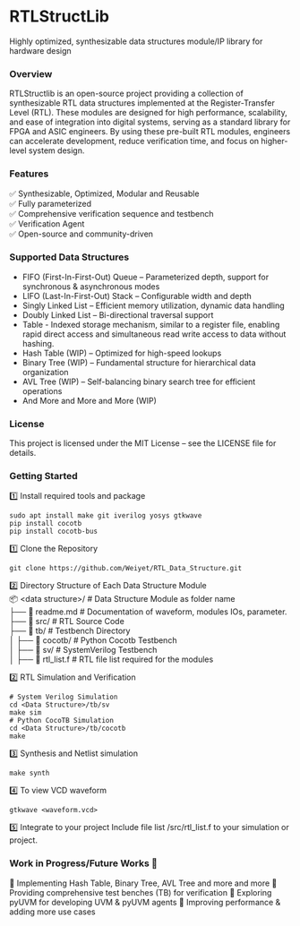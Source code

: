 # RTLStructLib
Highly optimized, synthesizable data structures module/IP library for hardware design

### Overview
RTLStructlib is an open-source project providing a collection of synthesizable RTL data structures implemented at the Register-Transfer Level (RTL). These modules are designed for high performance, scalability, and ease of integration into digital systems, serving as a standard library for FPGA and ASIC engineers.
By using these pre-built RTL modules, engineers can accelerate development, reduce verification time, and focus on higher-level system design.

### Features
✅ Synthesizable, Optimized, Modular and Reusable <br>
✅ Fully parameterized <br>
✅ Comprehensive verification sequence and testbench <br>
✅ Verification Agent <br>
✅ Open-source and community-driven <br>

### Supported Data Structures
- FIFO (First-In-First-Out) Queue – Parameterized depth, support for synchronous & asynchronous modes <br>
- LIFO (Last-In-First-Out) Stack – Configurable width and depth <br>
- Singly Linked List – Efficient memory utilization, dynamic data handling <br>
- Doubly Linked List – Bi-directional traversal support <br>
- Table - Indexed storage mechanism, similar to a register file, enabling rapid direct access and simultaneous read write access to data without hashing. <br>
- Hash Table (WIP) – Optimized for high-speed lookups <br>
- Binary Tree (WIP) – Fundamental structure for hierarchical data organization <br>
- AVL Tree (WIP) – Self-balancing binary search tree for efficient operations <br>
- And More and More and More (WIP)

### License
This project is licensed under the MIT License – see the LICENSE file for details.

### Getting Started
1️⃣ Install required tools and package 
```
sudo apt install make git iverilog yosys gtkwave
pip install cocotb
pip install cocotb-bus
```

1️⃣ Clone the Repository <br> 
```
git clone https://github.com/Weiyet/RTL_Data_Structure.git  
```

2️⃣ Directory Structure of Each Data Structure Module <br> 
📦 \<data structure>/    # Data Structure Module as folder name <br>
 ├── 📃 readme.md        # Documentation of waveform, modules IOs, parameter. <br>
 ├── 📂 src/             # RTL Source Code <br>
 ├── 📂 tb/              # Testbench Directory <br>
 │    ├── 📂 cocotb/     # Python Cocotb Testbench <br>
 │    ├── 📂 sv/         # SystemVerilog Testbench <br>
 │    ├── 📃 rtl_list.f  # RTL file list required for the modules <br>       

2️⃣ RTL Simulation and Verification
```
# System Verilog Simulation
cd <Data Structure>/tb/sv
make sim
# Python CocoTB Simulation
cd <Data Structure>/tb/cocotb
make 
```
3️⃣ Synthesis and Netlist simulation
```
make synth
```
4️⃣ To view VCD waveform 
```
gtkwave <waveform.vcd>
```
5️⃣ Integrate to your project
Include file list <Data structure>/src/rtl_list.f to your simulation or project.

### Work in Progress/Future Works 🚀
🔹 Implementing Hash Table, Binary Tree, AVL Tree and more and more
🔹 Providing comprehensive test benches (TB) for verification
🔹 Exploring pyUVM for developing UVM & pyUVM agents
🔹 Improving performance & adding more use cases


